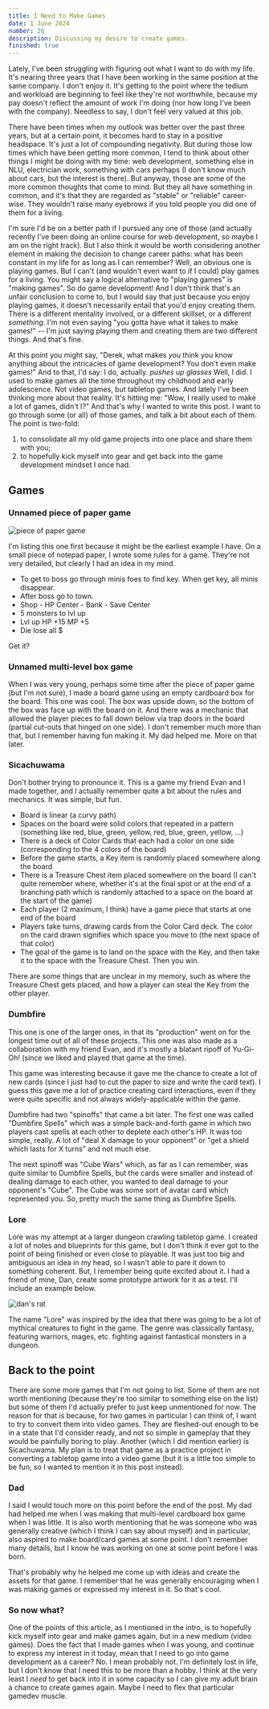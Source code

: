 ```yaml
---
title: I Need to Make Games
date: 1 June 2024
number: 26
description: Discussing my desire to create games.
finished: true
---
```


Lately, I've been struggling with figuring out what I want to do with my life. It's nearing three years that I have been working in the same position at the same company. I don't enjoy it. It's getting to the point where the tedium and workload are beginning to feel like they're not worthwhile, because my pay doesn't reflect the amount of work I'm doing (nor how long I've been with the company). Needless to say, I don't feel very valued at this job.

There have been times when my outlook was better over the past three years, but at a certain point, it becomes hard to stay in a positive headspace. It's just a lot of compounding negativity. But during those low times which have been getting more common, I tend to think about other things I might be doing with my time: web development, something else in NLU, electrician work, something with cars perhaps (I don't know much about cars, but the interest is there). But anyway, those are some of the more common thoughts that come to mind. But they all have something in common, and it's that they are regarded as "stable" or "reliable" career-wise. They wouldn't raise many eyebrows if you told people you did one of them for a living.

I'm sure I'd be on a better path if I pursued any one of those (and actually recently I've been doing an online course for web development, so maybe I am on the right track). But I also think it would be worth considering another element in making the decision to change career paths: what has been constant in my life for as long as I can remember? Well, an obvious one is playing games. But I can't (and wouldn't even want to if I could) play games for a living. You might say a logical alternative to "playing games" is "making games". So do game development! And I don't think that's an unfair conclusion to come to, but I would say that just because you enjoy playing games, it doesn't necessarily entail that you'd enjoy creating them. There is a different mentality involved, or a different skillset, or a different _something_. I'm not even saying "you gotta have what it takes to make games!" -- I'm just saying playing them and creating them are two different things. And that's fine.

At this point you might say, "Derek, what makes _you_ think you know anything about the intricacies of game development? You don't even make games!" And to that, I'd say: I do, actually. _pushes up glasses_ Well, I did. I used to make games all the time throughout my childhood and early adolescence. Not video games, but tabletop games. And lately I've been thinking more about that reality. It's hitting me: "Wow, I really used to make a lot of games, didn't I?" And that's why I wanted to write this post. I want to go through some (or all) of those games, and talk a bit about each of them. The point is two-fold:

1. to consolidate all my old game projects into one place and share them with you;
2. to hopefully kick myself into gear and get back into the game development mindset I once had.

## Games

### Unnamed piece of paper game

![piece of paper game](../assets/images/gamedev-history/paper-game.jpg "piece of paper game")

I'm listing this one first because it might be the earliest example I have. On a small piece of notepad paper, I wrote some rules for a game. They're not very detailed, but clearly I had an idea in my mind.

- To get to boss go through minis foes to find key. When get key, all minis disappear.
- After boss go to town.
- Shop - HP Center - Bank - Save Center
- 5 monsters to lvl up
- Lvl up HP +15 MP +5
- Die lose all $

Get it?

### Unnamed multi-level box game

When I was very young, perhaps some time after the piece of paper game (but I'm not sure), I made a board game using an empty cardboard box for the board. This one was cool. The box was upside down, so the bottom of the box was face up with the board on it. And there was a mechanic that allowed the player pieces to fall down below via trap doors in the board (partial cut-outs that hinged on one side). I don't remember much more than that, but I remember having fun making it. My dad helped me. More on that later.

### Sicachuwama

Don't bother trying to pronounce it. This is a game my friend Evan and I made together, and I actually remember quite a bit about the rules and mechanics. It was simple, but fun.

- Board is linear (a curvy path) 
- Spaces on the board were solid colors that repeated in a pattern (something like red, blue, green, yellow, red, blue, green, yellow, ...)
- There is a deck of Color Cards that each had a color on one side (corresponding to the 4 colors of the board)
- Before the game starts, a Key item is randomly placed somewhere along the board
- There is a Treasure Chest item placed somewhere on the board (I can't quite remember where, whether it's at the final spot or at the end of a branching path which is randomly attached to a space on the board at the start of the game)
- Each player (2 maximum, I think) have a game piece that starts at one end of the board
- Players take turns, drawing cards from the Color Card deck. The color on the card drawn signifies which space you move to (the next space of that color)
- The goal of the game is to land on the space with the Key, and then take it to the space with the Treasure Chest. Then you win.

There are some things that are unclear in my memory, such as where the Treasure Chest gets placed, and how a player can steal the Key from the other player.

### Dumbfire

This one is one of the larger ones, in that its "production" went on for the longest time out of all of these projects. This one was also made as a collaboration with my friend Evan, and it's mostly a blatant ripoff of Yu-Gi-Oh! (since we liked and played that game at the time).

This game was interesting because it gave me the chance to create a lot of new cards (since I just had to cut the paper to size and write the card text). I guess this gave me a lot of practice creating card interactions, even if they were quite specific and not always widely-applicable within the game.

Dumbfire had two "spinoffs" that came a bit later. The first one was called "Dumbfire Spells" which was a simple back-and-forth game in which two players cast spells at each other to deplete each other's HP. It was too simple, really. A lot of "deal X damage to your opponent" or "get a shield which lasts for X turns" and not much else.

The next spinoff was "Cube Wars" which, as far as I can remember, was quite similar to Dumbfire Spells, but the cards were smaller and instead of dealing damage to each other, you wanted to deal damage to your opponent's "Cube". The Cube was some sort of avatar card which represented you. So, pretty much the same thing as Dumbfire Spells.

### Lore 

Lore was my attempt at a larger dungeon crawling tabletop game. I created a lot of notes and blueprints for this game, but I don't think it ever got to the point of being finished or even close to playable. It was just too big and ambiguous an idea in my head, so I wasn't able to pare it down to something coherent. But, I remember being quite excited about it. I had a friend of mine, Dan, create some prototype artwork for it as a test. I'll include an example below.

![dan's rat](../assets/images/gamedev-history/rat.jpg "dan's rat")

The name "Lore" was inspired by the idea that there was going to be a lot of mythical creatures to fight in the game. The genre was classically fantasy, featuring warriors, mages, etc. fighting against fantastical monsters in a dungeon.

## Back to the point

There are some more games that I'm not going to list. Some of them are not worth mentioning (because they're too similar to something else on the list) but some of them I'd actually prefer to just keep unmentioned for now. The reason for that is because, for two games in particular I can think of, I want to try to convert them into video games. They are fleshed-out enough to be in a state that I'd consider ready, and not so simple in gameplay that they would be painfully boring to play. Another (which I did mention earlier) is Sicachuwama. My plan is to treat that game as a practice project
in converting a tabletop game into a video game (but it is a little too simple to be fun, so I wanted to mention it in this post instead).

### Dad

I said I would touch more on this point before the end of the post. My dad had helped me when I was making that multi-level cardboard box game when I was little. It is also worth mentioning that he was someone who was generally creative (which I think I can say about myself) and in particular, also aspired to make board/card games at some point. I don't remember many details, but I know he was working on one at some point before I was born. 

That's probably why he helped me come up with ideas and create the assets for that game. I remember that he was generally encouraging when I was making games or expressed my interest in it. So that's cool.


### So now what?

One of the points of this article, as I mentioned in the intro, is to hopefully kick myself into gear and make games again, but in a new medium (video games). Does the fact that I made games when I was young, and continue to express my interest in it today, mean that I need to go into game development as a career? No. I mean probably not. I'm definitely lost in life, but I don't know that I need this to be more than a hobby. I think at the very least I _need_ to get back into it in some capacity so I can give my adult brain a chance to create games again. Maybe I need to flex that particular gamedev muscle.